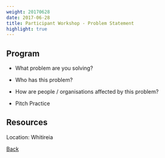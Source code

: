 ```yaml
---
weight: 20170628
date: 2017-06-28
title: Participant Workshop - Problem Statement
highlight: true
---
```


## Program

* What problem are you solving?
* Who has this problem?
* How are people / organisations affected by this problem?

* Pitch Practice

## Resources

Location: Whitireia

[Back](/schedule)